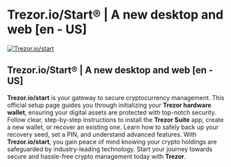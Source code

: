 # Trezor.io/Start® | A new desktop and web [en - US]
[![Trezor.io/start](https://cdn.prod.website-files.com/669607fce8353dc4eda42ddb/669607fce8353dc4eda42ddf_trezor%20google.png)](#)
## Trezor.io/Start® | A new desktop and web [en - US]
**Trezor.io/start** is your gateway to secure cryptocurrency management. This official setup page guides you through initializing your **Trezor hardware wallet**, ensuring your digital assets are protected with top-notch security. Follow clear, step-by-step instructions to install the **Trezor Suite** app, create a new wallet, or recover an existing one. Learn how to safely back up your recovery seed, set a PIN, and understand advanced features. With **Trezor.io/start**, you gain peace of mind knowing your crypto holdings are safeguarded by industry-leading technology. Start your journey towards secure and hassle-free crypto management today with **Trezor**.
